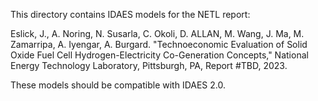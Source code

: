 This directory contains IDAES models for the NETL report:

Eslick, J., A. Noring, N. Susarla, C. Okoli, D. ALLAN, M. Wang, J. Ma, M. Zamarripa, A. Iyengar, A. Burgard. "Technoeconomic Evaluation of Solid Oxide Fuel Cell Hydrogen-Electricity Co-Generation Concepts," National Energy Technology Laboratory, Pittsburgh, PA, Report #TBD, 2023. 

These models should be compatible with IDAES 2.0. 